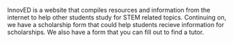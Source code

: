InnovED is a website that compiles resources and information from the internet to help other students study for STEM related topics. Continuing on, we have a scholarship form that could help students recieve   information for scholarships. We also have a form that you can fill out to find a tutor.
